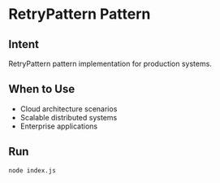 # RetryPattern Pattern

## Intent
RetryPattern pattern implementation for production systems.

## When to Use
- Cloud architecture scenarios
- Scalable distributed systems
- Enterprise applications

## Run
```bash
node index.js
```
